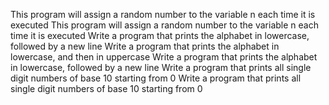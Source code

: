 This program will assign a random number to the variable n each time it is executed
This program will assign a random number to the variable n each time it is executed
Write a program that prints the alphabet in lowercase, followed by a new line
Write a program that prints the alphabet in lowercase, and then in uppercase
Write a program that prints the alphabet in lowercase, followed by a new line
Write a program that prints all single digit numbers of base 10 starting from 0
Write a program that prints all single digit numbers of base 10 starting from 0
